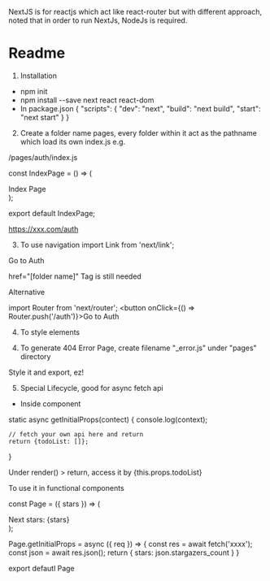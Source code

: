 NextJS is for reactjs which act like react-router but with different approach, noted that in order to run NextJs, NodeJs is required.

Readme
======
1. Installation
- npm init
- npm install --save next react react-dom
- In package.json
{
	"scripts": {
		"dev": "next",
		"build": "next build",
		"start": "next start"
	}
}

2. Create a folder name pages, every folder within it act as the pathname which load its own index.js
e.g.

/pages/auth/index.js 

const IndexPage = () => (
	<div>
		Index Page
	</div>
);

export default IndexPage;

https://xxx.com/auth

3. To use navigation
import Link from 'next/link';

<p>Go to <Link href="/auth"><a>Auth</a></Link></p>

href="[folder name]"
<a></a> Tag is still needed

Alternative

import Router from 'next/router';
<button onClick={() => Router.push('/auth')}>Go to Auth</button>

4. To style elements
<style jsx>{`
	div {
		background-color: black;
	}
`}</style>

4. To generate 404 Error Page, create filename "_error.js" under "pages" directory

Style it and export, ez!

5. Special Lifecycle, good for async fetch api
- Inside component

static async getInitialProps(contect) {
	console.log(context);

	// fetch your own api here and return
	return {todoList: []};
}

Under render() > return, access it by {this.props.todoList}


To use it in functional components

const Page = ({ stars }) => (
	<div>
		Next stars: {stars}
	</div>
);

Page.getInitialProps = async ({ req }) => {
	const res = await fetch('xxxx');
	const json = await res.json();
	return { stars: json.stargazers_count }
}

export defautl Page